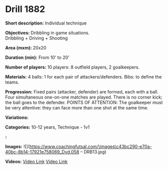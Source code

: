 # Drill 1882

**Short description:**
Individual technique

**Objectives:**
Dribbling in game situations.  
Dribbling + Driving + Shooting

**Area (mxm):**
20x20

**Duration (min):**
From 10' to 20'

**Number of players:**
10 players: 8 outfield players, 2 goalkeepers.

**Materials:**
4 balls: 1 for each pair of attackers/defenders. Bibs: to define the teams.

**Progression:**
Fixed pairs (attacker, defender) are formed, each with a ball. Four simultaneous one-on-one matches are played. There is no corner kick; the ball goes to the defender. POINTS OF ATTENTION: The goalkeeper must be very attentive: they can face more than one shot at the same time.

**Variations:**


**Categories:**
10-12 years, Technique - 1v1

**:**


**Images:**
![](https://www.coachingfutsal.com/\images\c43bc290-e70a-40bc-8b14-17921e758069_Dvd.058 – DRB13.jpg)

**Videos:**
[Video Link](https://www.youtube.com/embed/KuE93Xt7xms)
[Video Link](https://www.youtube.com/embed/SSnxXvkZHQY)

